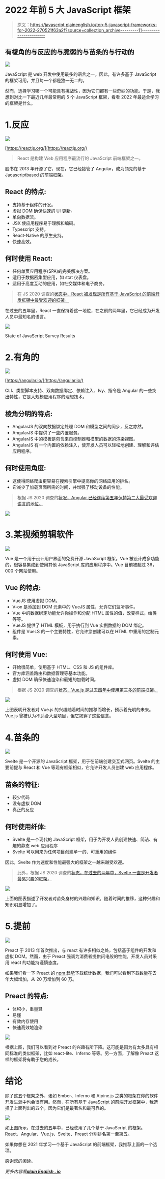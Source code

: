 # 2022 年前 5 大 JavaScript 框架

> 原文：<https://javascript.plainenglish.io/top-5-javascript-frameworks-for-2022-270521f63a2f?source=collection_archive---------11----------------------->

## 有棱角的与反应的与脆弱的与苗条的与行动的

![](img/8506ed07e061b2f99127fba4a3973f6d.png)

JavaScript 是 web 开发中使用最多的语言之一。因此，有许多基于 JavaScript 的框架可用，并且每一个都是独一无二的。

然而，选择学习哪一个可能具有挑战性，因为它们都有一些奇妙的功能。于是，我想到对比一下最近几年最常用的 5 个 JavaScript 框架，看看 2022 年最适合学习的框架是什么。

# 1.反应

![](img/0500b07bf6d3263d7917081368e115ca.png)

[https://reactjs.org/](https://reactjs.org/)

> React 是构建 Web 应用程序最流行的 JavaScript 前端框架之一。

脸书在 2013 年开源了它，现在，它已经接管了 Angular，成为领先的基于 Jacascriptbased 的前端框架。

## React 的特点:

*   支持基于组件的开发。
*   虚拟 DOM 确保快速的 UI 更新。
*   单向数据流。
*   JSX 使应用程序易于理解和编码。
*   Typescript 支持。
*   React-Native 的原生支持。
*   快速高效。

## **何时使用 React:**

*   任何单页应用程序(SPA)的完美解决方案。
*   适用于数据密集型应用，如 stat 仪表盘。
*   适用于高度互动的应用，如社交媒体和电子商务。

> 在 JS 2020 调查的[状态中，React 被发现是所有基于 JavaScript 的前端开发框架中最受欢迎的框架。](https://2020.stateofjs.com/en-US/technologies/front-end-frameworks/)

在过去的五年里，React 一直保持着这一地位，在之前的两年里，它已经成为开发人员中最知名的语言。

![](img/3cf4b5757f6a8efebfebca01e1c40046.png)

State of JavaScript Survey Results

# 2.有角的

![](img/e7dfd07624e0e33f927255d95963ebf7.png)

[https://angular.io/](https://angular.io/)

CLI、类型脚本支持、双向数据绑定、依赖注入、Ivy、指令是 Angular 的一些突出特性，它是大规模应用程序的理想技术。

## 棱角分明的特点:

*   AngularJS 的双向数据绑定处理 DOM 和模型之间的同步，反之亦然。
*   AngularJS 中提供了一些内置服务。
*   AngularJS 中的模板是包含来自控制器和模型的数据的渲染视图。
*   AngularJS 有一个内置的依赖注入，使开发人员可以轻松地创建、理解和评估应用程序。

## 何时使用角度:

*   这使得网络爬虫更容易在搜索引擎中提高你的网络应用的排名。
*   它减少了加载页面所需的时间，并增强了移动设备的性能。

> 根据 JS 2020 调查的[状况，Angular 已经连续第五年保持第二大最受欢迎语言的地位。](https://2020.stateofjs.com/en-US/technologies/front-end-frameworks/)

![](img/b5f96b04afca0275d03950f71f55c085.png)

# 3.某视频剪辑软件

![](img/8a63e626cee124526c9e148954d66439.png)

Vue 是一个用于设计用户界面的免费开源 JavaScript 框架。Vue 被设计成多功能的，很容易集成到使用其他 JavaScript 库的应用程序中。Vue 目前被超过 36，000 个网站使用。

## Vue 的特点:

*   VueJS 使用虚拟 DOM。
*   V-on 是添加到 DOM 元素中的 VueJS 属性，允许它们监听事件。
*   Vue 中的数据绑定功能允许你操作和分配 HTML 属性的值，改变样式，给类等等。
*   VueJS 提供了 HTML 模板，用于执行到 Vue 实例数据的 DOM 绑定。
*   组件是 VueLS 的一个主要特性，它允许您创建可以在 HTML 中重用的定制元素。

## 何时使用 Vue:

*   开始很简单，使用基于 HTML、CSS 和 JS 的组件库。
*   官方库涵盖路由和数据管理等基本功能。
*   虚拟 DOM 确保快速渲染和最短的加载时间。

> 根据 JS 2020 调查的[状态，Vue.js 是过去四年中使用第三多的前端框架。](https://2020.stateofjs.com/en-US/technologies/front-end-frameworks/)

![](img/c66fe32f46e095ab0848f2ddae3325e0.png)

上图表明开发者对 Vue.js 的兴趣随着时间的推移而增长，预示着光明的未来。Vue.js 曾被认为不适合大型项目，但它揭穿了这些信念。

# 4.苗条的

![](img/2820217125e3f9eb027d20a4d9085b0c.png)

Svelte 是一个开源的 JavaScript 框架，用于在前端创建交互式网页。Svelte 的主要前提与 React 和 Vue 等现有框架相似，它允许开发人员创建 web 应用程序。

## 苗条的特征:

*   较少代码
*   没有虚拟 DOM
*   真正的反应

## 何时使用纤体:

*   Svelte 是一个现代的 JavaScript 框架，用于为开发人员创建快速、简洁、有趣的静态 web 应用程序
*   Svelte 可以用来为任何项目创建单一的、可重用的组件

因此，Svelte 作为速度和性能最强大的框架之一越来越受欢迎。

> 此外，根据 JS 2020 调查的[状态，在过去的两年中，Svelte 一直是开发者最感兴趣的框架。](https://2020.stateofjs.com/en-US/technologies/front-end-frameworks/)

![](img/22d62a3b3b957132cfb5dac61eb44a84.png)

上面的图表描述了开发者对苗条身材的兴趣和知识，随着时间的推移，这种兴趣和知识明显增加了。

# 5.提前

![](img/e4810e348f243016dd5c7cdfa4bd15b3.png)

Preact 于 2013 年首次推出，与 react 有许多相似之处，包括基于组件的开发和虚拟 DOM。然而，由于 Preact 强调为消费者提供闪电般的性能，开发人员对采用 react 的功能持谨慎态度。

如果我们看一下 Preact 的 [npm 趋势](https://www.npmtrends.com/preact)下载统计数据，我们可以看到下载数量在去年大幅增加，从 20 万增加到 60 万。

## Preact 的特点:

*   体积小，重量轻
*   易懂
*   有效内存使用
*   快速高效地渲染

![](img/d6126b5267b91975f4916ebc00f4cfc2.png)

根据上图，我们可以看到对 Preact 的兴趣有所下降。这可能是因为有太多具有相同标准的类似框架，比如 react-lite、Inferno 等等。另一方面，了解像 Preact 这样的框架将有助于您的成长。

# 结论

除了这五个框架之外，诸如 Ember、Inferno 和 Aipine.js 之类的框架在你的软件开发生涯中也会很有用。然而，在所有基于 JavaScript 的前端开发框架中，我选择了上面列出的五个，因为它们是最著名和最可靠的。

![](img/289d935fec643140682e26ed691916df.png)

如上图所示，在过去的五年中，已经使用了几个基于 JavaScript 的框架。React、Angular、Vue.js、Svelte、Preact 分别排名第一至第五。

如果你想在 2021 年学习一个基于 JavaScript 的前端框架，我推荐上面的一个选项。

感谢您的阅读。

*更多内容看*[***plain English . io***](http://plainenglish.io/)